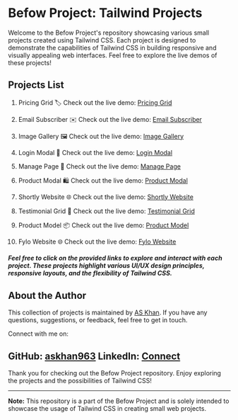 # Befow Project: Tailwind Projects

Welcome to the Befow Project's repository showcasing various small projects created using Tailwind CSS. Each project is designed to demonstrate the capabilities of Tailwind CSS in building responsive and visually appealing web interfaces. Feel free to explore the live demos of these projects!

## Projects List

1. Pricing Grid 🏷️
   Check out the live demo: [Pricing Grid](https://pricing-grid-askhan.netlify.app/)

2. Email Subscriber ✉️
   Check out the live demo: [Email Subscriber](https://email-subscriber-askhan.netlify.app/)

3. Image Gallery 🖼️
   Check out the live demo: [Image Gallery](https://image-gallery-askhan.netlify.app/)

4. Login Modal 🔐
   Check out the live demo: [Login Modal](https://login-model-askhan.netlify.app/)

5. Manage Page 📝
   Check out the live demo: [Manage Page](https://manage-page-askhan.netlify.app/)

6. Product Modal 🛍️
   Check out the live demo: [Product Modal](https://product-model-askhan.netlify.app/)

7. Shortly Website 🌐
   Check out the live demo: [Shortly Website](https://shortly-askhan.netlify.app/)

8. Testimonial Grid 📣
   Check out the live demo: [Testimonial Grid](https://testimonial-grid-askhan.netlify.app/)

9. Product Model 📦
   Check out the live demo: [Product Model](https://shortly-askhan.netlify.app/)

10. Fylo Website 🌐
   Check out the live demo: [ Fylo Website](https://fylo-askhan.netlify.app/)

##### Feel free to click on the provided links to explore and interact with each project. These projects highlight various UI/UX design principles, responsive layouts, and the flexibility of Tailwind CSS.

## About the Author
This collection of projects is maintained by [AS Khan](https://github.com/askhan963). If you have any questions, suggestions, or feedback, feel free to get in touch.

Connect with me on:

GitHub: [askhan963](https://github.com/askhan963)
LinkedIn: [Connect](https://www.linkedin.com/in/askhan963/)
---
Thank you for checking out the Befow Project repository. Enjoy exploring the projects and the possibilities of Tailwind CSS!

---

**Note:** This repository is a part of the Befow Project and is solely intended to showcase the usage of Tailwind CSS in creating small web projects.
